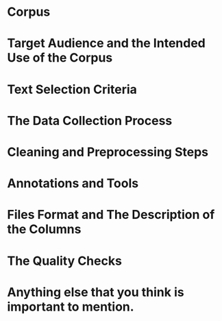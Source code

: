 # Corpus
# Target Audience and the Intended Use of the Corpus
# Text Selection Criteria
# The Data Collection Process
# Cleaning and Preprocessing Steps
# Annotations and Tools
# Files Format and The Description of the Columns
# The Quality Checks
# Anything else that you think is important to mention.
